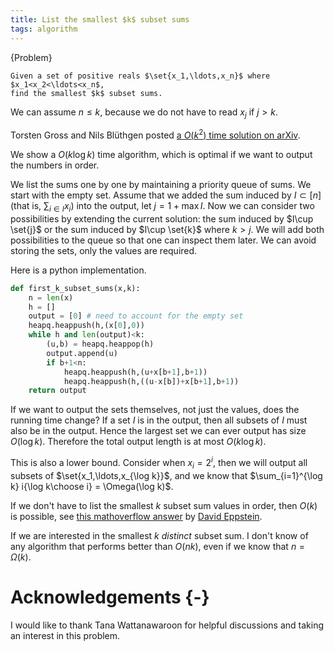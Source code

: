 ```yaml
---
title: List the smallest $k$ subset sums
tags: algorithm
---
```


{Problem}

    Given a set of positive reals $\set{x_1,\ldots,x_n}$ where $x_1<x_2<\ldots<x_n$, 
    find the smallest $k$ subset sums.

We can assume $n\leq k$, because we do not have to read $x_j$ if $j>k$. 

Torsten Gross and Nils Blüthgen posted [a $O(k^2)$ time solution on arXiv](https://arxiv.org/abs/1704.05795).

We show a $O(k\log k)$ time algorithm, which is optimal if we want to output the numbers in order.

We list the sums one by one by maintaining a priority queue of sums. We start with the empty set. Assume that we added the sum induced by $I\subset [n]$ (that is, $\sum_{i\in I} x_i$) into the output, let $j=1+\max I$. Now we can consider two possibilities by extending the current solution: the sum induced by $I\cup \set{j}$ or the sum induced by $I\cup \set{k}$ where $k>j$. We will add both possibilities to the queue so that one can inspect them later. We can avoid storing the sets, only the values are required.

Here is a python implementation. 

```python
def first_k_subset_sums(x,k):
    n = len(x)
    h = []
    output = [0] # need to account for the empty set
    heapq.heappush(h,(x[0],0))
    while h and len(output)<k:
        (u,b) = heapq.heappop(h)
        output.append(u)
        if b+1<n:
            heapq.heappush(h,(u+x[b+1],b+1))
            heapq.heappush(h,((u-x[b])+x[b+1],b+1))
    return output
```

If we want to output the sets themselves, not just the values, does the running time change? If a set $I$ is in the output, then all subsets of $I$ must also be in the output. Hence the largest set we can ever output has size $O(\log k)$. Therefore the total output length is at most $O(k\log k)$.

This is also a lower bound. Consider when $x_i=2^i$, then we will output all subsets of $\set{x_1,\ldots,x_{\log k}}$, and we know that $\sum_{i=1}^{\log k} i{\log k\choose i} = \Omega(\log k)$.

If we don't have to list the smallest $k$ subset sum values in order, then $O(k)$ is possible, see [this mathoverflow answer](https://mathoverflow.net/a/222341/6886) by [David Eppstein](https://www.ics.uci.edu/~eppstein/).

If we are interested in the smallest $k$ *distinct* subset sum. I don't know of any algorithm that performs better than $O(nk)$, even if we know that $n=\Omega(k)$.

# Acknowledgements {-}

I would like to thank Tana Wattanawaroon for helpful discussions and taking an interest in this problem. 